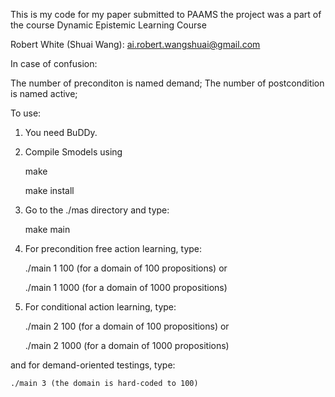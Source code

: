 This is my code for my paper submitted to PAAMS 
the project was a part of the course Dynamic Epistemic Learning Course

Robert White (Shuai Wang): ai.robert.wangshuai@gmail.com

In case of confusion:

The number of preconditon is named demand;
The number of postcondition is named active;

To use:

1) You need BuDDy.

2) Compile Smodels using 
	
	make

	make install

2) Go to the ./mas directory and type:

	make main
	
3) For precondition free action learning, type:

	./main 1 100 (for a domain of 100 propositions)
or

	./main 1 1000 (for a domain of 1000 propositions)

4) For conditional action learning, type:

	./main 2 100 (for a domain of 100 propositions)
or  

	./main 2 1000 (for a domain of 1000 propositions)

and for demand-oriented testings, type:

	./main 3 (the domain is hard-coded to 100)